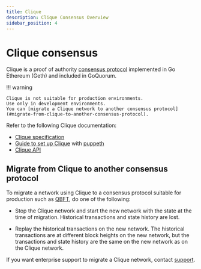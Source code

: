 ```yaml
---
title: Clique
description: Clique Consensus Overview
sidebar_position: 4
---
```


# Clique consensus

Clique is a proof of authority [consensus protocol](../../../concepts/consensus-index.md) implemented in Go Ethereum (Geth) and included in GoQuorum.

!!! warning

    Clique is not suitable for production environments.
    Use only in development environments.
    You can [migrate a Clique network to another consensus protocol](#migrate-from-clique-to-another-consensus-protocol).

Refer to the following Clique documentation:

- [Clique specification](https://github.com/ethereum/EIPs/issues/225)
- [Guide to set up Clique](https://hackernoon.com/hands-on-creating-your-own-local-private-geth-node-beginner-friendly-3d45902cc612) with [puppeth](https://blog.ethereum.org/2017/04/14/geth-1-6-puppeth-master/)
- [Clique API](https://geth.ethereum.org/docs/rpc/ns-clique)

## Migrate from Clique to another consensus protocol

To migrate a network using Clique to a consensus protocol suitable for production such as [QBFT](qbft.md), do one of the following:

- Stop the Clique network and start the new network with the state at the time of migration. Historical transactions and state history are lost.

- Replay the historical transactions on the new network. The historical transactions are at different block heights on the new network, but the transactions and state history are the same on the new network as on the Clique network.

If you want enterprise support to migrate a Clique network, contact [support](https://consensys.net/quorum/contact-us/).

